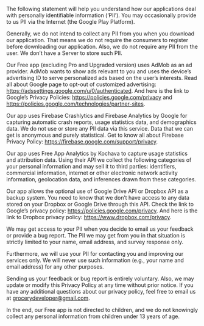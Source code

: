 The following statement will help you understand how our applications deal with personally identifiable information (‘PII’). You may occasionally provide to us PII via the Internet (the Google Play Platform).

Generally, we do not intend to collect any PII from you when you download our application. That means we do not require the consumers to register before downloading our application. Also, we do not require any PII from the user. We don’t have a Server to store such PII.

Our Free app (excluding Pro and Upgraded version) uses AdMob as an ad provider. AdMob wants to show ads relevant to you and uses the device’s advertising ID to serve personalized ads based on the user’s interests. Read all about Google page to opt-out of customized advertising: https://adssettings.google.com/u/0/authenticated. And here is the link to Google’s Privacy Policies: https://policies.google.com/privacy and https://policies.google.com/technologies/partner-sites.

Our app uses Firebase Crashlytics and Firebase Analytics by Google for capturing automatic crash reports, usage statistics data, and demographics data. We do not use or store any PII data via this service. Data that we can get is anonymous and purely statistical. Get to know all about Firebase Privacy Policy: https://firebase.google.com/support/privacy.

Our app uses Free App Analytics by Kochava to capture usage statistics and attribution data. Using their API we collect the following categories of your personal information and may sell it to third parties: identifiers, commercial information, internet or other electronic network activity information, geolocation data, and inferences drawn from these categories.

Our app allows the optional use of Google Drive API or Dropbox API as a backup system. You need to know that we don’t have access to any data stored on your Dropbox or Google Drive through this API. Check the link to Google’s privacy policy: https://policies.google.com/privacy. And here is the link to Dropbox privacy policy: https://www.dropbox.com/privacy.

We may get access to your PII when you decide to email us your feedback or provide a bug report. The PII we may get from you in that situation is strictly limited to your name, email address, and survey response only.

Furthermore, we will use your PII for contacting you and improving our services only. We will never use such information (e.g., your name and email address) for any other purposes.

Sending us your feedback or bug report is entirely voluntary. Also, we may update or modify this Privacy Policy at any time without prior notice. If you have any additional questions about our privacy policy, feel free to email us at grocerydeveloper@gmail.com.

In the end, our Free app is not directed to children, and we do not knowingly collect any personal information from children under 13 years of age.
